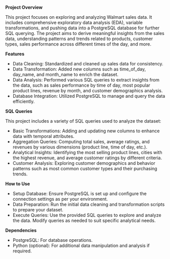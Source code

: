**Project Overview**

This project focuses on exploring and analyzing Walmart sales data. It includes comprehensive exploratory data analysis (EDA), variable transformations, and pushing data into a PostgreSQL database for further SQL querying. The project aims to derive meaningful insights from the sales data, understanding patterns and trends related to products, customer types, sales performance across different times of the day, and more.

**Features**
* Data Cleaning: Standardized and cleaned up sales data for consistency.
* Data Transformation: Added new columns such as time_of_day, day_name, and month_name to enrich the dataset.
* Data Analysis: Performed various SQL queries to extract insights from the data, such as sales performance by time of day, most popular product lines, revenue by month, and customer demographics analysis.
* Database Integration: Utilized PostgreSQL to manage and query the data efficiently.

**SQL Queries**

This project includes a variety of SQL queries used to analyze the dataset:
* Basic Transformations: Adding and updating new columns to enhance data with temporal attributes.
* Aggregation Queries: Computing total sales, average ratings, and revenues by various dimensions (product line, time of day, etc.).
* Analytical Insights: Identifying the most selling product lines, cities with the highest revenue, and average customer ratings by different criteria.
* Customer Analysis: Exploring customer demographics and behavior patterns such as most common customer types and their purchasing trends.

**How to Use**
* Setup Database: Ensure PostgreSQL is set up and configure the connection settings as per your environment.
* Data Preparation: Run the initial data cleaning and transformation scripts to prepare your dataset.
* Execute Queries: Use the provided SQL queries to explore and analyze the data. Modify queries as needed to suit specific analytical needs.

**Dependencies**
* PostgreSQL: For database operations.
* Python (optional): For additional data manipulation and analysis if required.

